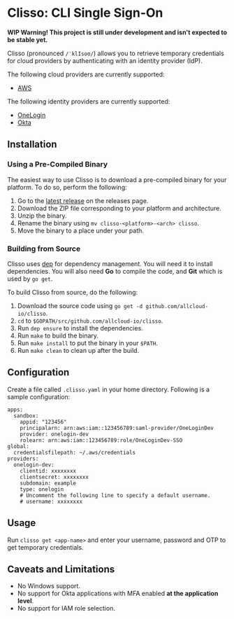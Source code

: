 # Clisso: CLI Single Sign-On

**WIP Warning! This project is still under development and isn't expected
to be stable yet.**

Clisso (pronounced `/ˈklIsoʊ/`) allows you to retrieve temporary credentials for cloud providers
by authenticating with an identity provider (IdP).

The following cloud providers are currently supported:

- [AWS][1]

The following identity providers are currently supported:

- [OneLogin][2]
- [Okta][3]

## Installation

### Using a Pre-Compiled Binary

The easiest way to use Clisso is to download a pre-compiled binary for your platform. To do so,
perform the following:

1. Go to the [latest release][4] on the releases page.
1. Download the ZIP file corresponding to your platform and architecture.
1. Unzip the binary.
1. Rename the binary using `mv clisso-<platform>-<arch> clisso`.
1. Move the binary to a place under your path.

### Building from Source

Clisso uses [dep][5] for dependency management. You will need it to install dependencies. You will
also need **Go** to compile the code, and **Git** which is used by `go get`.

To build Clisso from source, do the following:

1. Download the source code using `go get -d github.com/allcloud-io/clisso`.
1. `cd` to `$GOPATH/src/github.com/allcloud-io/clisso`.
1. Run `dep ensure` to install the dependencies.
1. Run `make` to build the binary.
1. Run `make install` to put the binary in your `$PATH`.
1. Run `make clean` to clean up after the build.

## Configuration

Create a file called `.clisso.yaml` in your home directory. Following is a
sample configuration:

    apps:
      sandbox:
        appid: "123456"
        principalarn: arn:aws:iam::123456789:saml-provider/OneLoginDev
        provider: onelogin-dev
        rolearn: arn:aws:iam::123456789:role/OneLoginDev-SSO
    global:
      credentialsfilepath: ~/.aws/credentials
    providers:
      onelogin-dev:
        clientid: xxxxxxxx
        clientsecret: xxxxxxxx
        subdomain: example
        type: onelogin
        # Uncomment the following line to specify a default username.
        # username: xxxxxxxx

## Usage

Run `clisso get <app-name>` and enter your username, password and OTP
to get temporary credentials.

## Caveats and Limitations

- No Windows support.
- No support for Okta applications with MFA enabled **at the application level**.
- No support for IAM role selection.

[1]: https://aws.amazon.com/
[2]: https://www.onelogin.com/
[3]: https://www.okta.com/
[4]: https://github.com/allcloud-io/clisso/releases/latest
[5]: https://github.com/golang/dep
